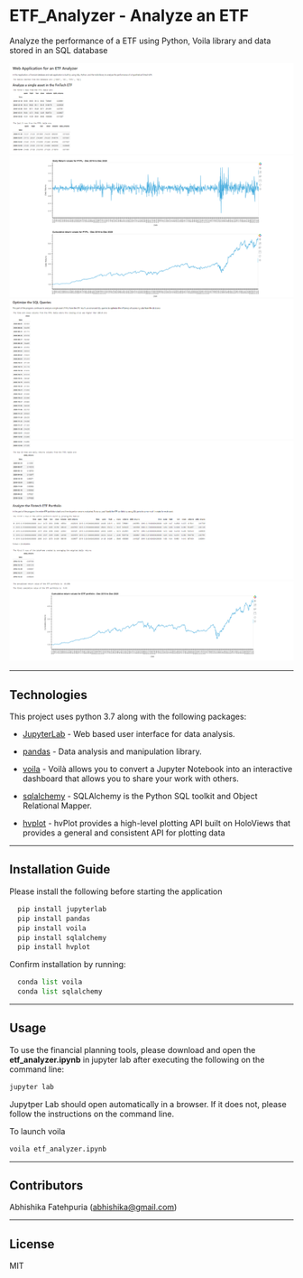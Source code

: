 # ETF_Analyzer - Analyze an ETF
Analyze the performance of a ETF using Python, Voila library and data stored in an SQL database

![Voila Screen 1](Images/voila_output_1.png)
![Voila Screen 2](Images/voila_output_2.png)
![Voila Screen 3](Images/voila_output_3.png)
![Voila Screen 4](Images/voila_output_4.png)
![Voila Screen 5](Images/voila_output_5.png)


---

## Technologies

This project uses python 3.7 along with the following packages:

* [JupyterLab](https://jupyterlab.readthedocs.io/en/stable/) - Web based user interface for data analysis.

* [pandas](https://github.com/pandas-dev/pandas) - Data analysis and manipulation library.

* [voila](https://voila.readthedocs.io/en/stable/) - Voilà allows you to convert a Jupyter Notebook into an interactive dashboard that allows you to share your work with others.

* [sqlalchemy](https://pypi.org/project/SQLAlchemy/) - SQLAlchemy is the Python SQL toolkit and Object Relational Mapper.

* [hvplot](https://hvplot.holoviz.org/) - hvPlot provides a high-level plotting API built on HoloViews that provides a general and consistent API for plotting data
---

## Installation Guide

Please install the following before starting the application

```python
  pip install jupyterlab
  pip install pandas
  pip install voila
  pip install sqlalchemy
  pip install hvplot

```

Confirm installation by running:
```python
  conda list voila
  conda list sqlalchemy
```
---

## Usage

To use the financial planning tools, please download and open the **etf_analyzer.ipynb** in jupyter lab after executing
the following on the command line:

```python
jupyter lab
```
Jupytper Lab should open automatically in a browser. 
If it does not, please follow the instructions on the command line.

To launch voila

```python
voila etf_analyzer.ipynb
```
---

## Contributors

Abhishika Fatehpuria (abhishika@gmail.com)

---

## License

MIT
